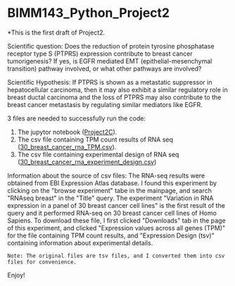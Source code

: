 # BIMM143_Python_Project2
*This is the first draft of Project2.

Scientific question: Does the reduction of protein tyrosine phosphatase receptor type S (PTPRS) expression contribute to breast cancer tumorigenesis? If yes, is EGFR mediated EMT (epithelial-mesenchymal transition) pathway involved, or what other pathways are involved? 

Scientific Hypothesis: If PTPRS is shown as a metastatic suppressor in hepatocellular carcinoma, then it may also exhibit a similar regulatory role in breast ductal carcinoma and the loss of PTPRS may also contribute to the breast cancer metastasis by regulating similar mediators like EGFR.

3 files are needed to successfully run the code:

1) The jupytor notebook ([Project2C](https://github.com/ChulingZhuang/BIMM143_Python_Project2/blob/main/Project2C.ipynb)).
2) The csv file containing TPM count results of RNA seq ([30_breast_cancer_rna_TPM.csv](https://github.com/ChulingZhuang/BIMM143_Python_Project2/blob/main/30_breast_cancer_rna_TPM.csv
)).
3) The csv file containing experimental design of RNA seq ([30_breast_cancer_rna_experiment_design.csv](https://github.com/ChulingZhuang/BIMM143_Python_Project2/blob/main/30_breast_cancer_rna_experiment_design.csv))

Information about the source of csv files:
    The RNA-seq results were obtained from EBI Expression Atlas database. I found this experiment by clicking on the "browse experiment" tabe in the mainpage, and search "RNAseq breast" in the "Title" query. The experiment "Variation in RNA expression in a panel of 30 breast cancer cell lines" is the first result of the query and it performed RNA-seq on 30 breast cancer cell lines of Homo Sapiens. To download these file, I first clicked "Downloads" tab in the page of this experiment, and clicked "Expression values across all genes (TPM)" for the file containing TPM count results, and "Expression Design (tsv)" containing information about experimental details. 
    
    Note: The original files are tsv files, and I converted them into csv files for convenience.

    
Enjoy!
